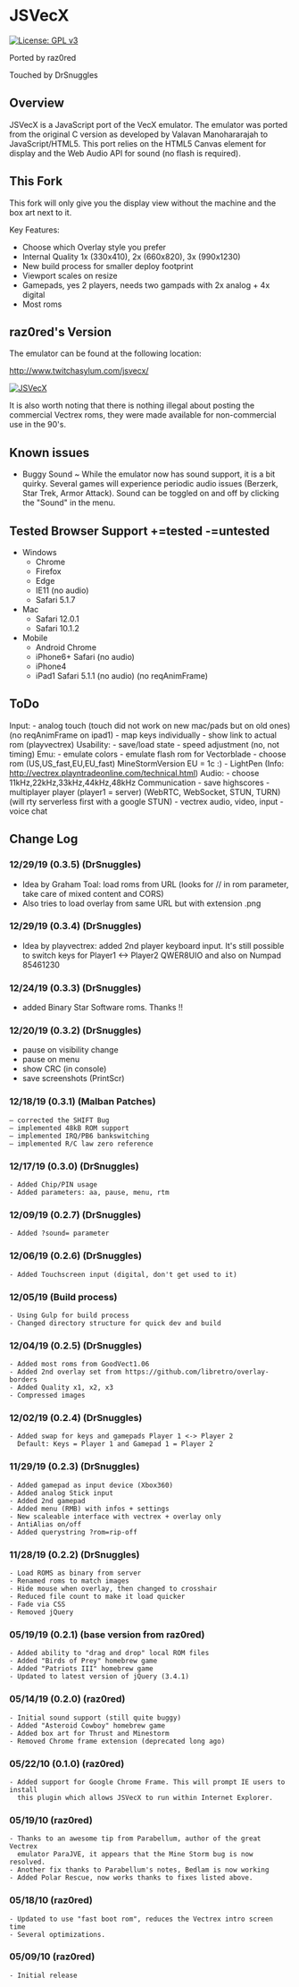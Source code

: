 # JSVecX

[![License: GPL v3](https://img.shields.io/badge/License-GPLv3-blue.svg)](https://www.gnu.org/licenses/gpl-3.0)

Ported by raz0red

Touched by DrSnuggles

## Overview

JSVecX is a JavaScript port of the VecX emulator. The emulator was ported from
the original C version as developed by Valavan Manohararajah to JavaScript/HTML5.
This port relies on the HTML5 Canvas element for display and the Web Audio API
for sound (no flash is required).

## This Fork

This fork will only give you the display view without the machine and the box art next to it.

Key Features:
  - Choose which Overlay style you prefer
  - Internal Quality 1x (330x410), 2x (660x820), 3x (990x1230)
  - New build process for smaller deploy footprint
  - Viewport scales on resize
  - Gamepads, yes 2 players, needs two gampads with 2x analog + 4x digital
  - Most roms

## raz0red's Version

The emulator can be found at the following location:

http://www.twitchasylum.com/jsvecx/

[![JSVecX](https://raw.githubusercontent.com/raz0red/jsvecx/master/screenshots/jsvecx.jpg)](http://www.twitchasylum.com/jsvecx/)

It is also worth noting that there is nothing illegal about posting the
commercial Vectrex roms, they were made available for non-commercial use in the 90's.

## Known issues

  * Buggy Sound ~ While the emulator now has sound support, it is a bit
    quirky. Several games will experience periodic audio issues (Berzerk,
    Star Trek, Armor Attack). Sound can be toggled on and off by clicking
    the "Sound" in the menu.

## Tested Browser Support +=tested -=untested
  - Windows
    + Chrome
    + Firefox
    + Edge
    + IE11 (no audio)
    - Safari 5.1.7
  - Mac
    - Safari 12.0.1
    - Safari 10.1.2
  - Mobile
    - Android Chrome
    - iPhone6+ Safari (no audio)
    - iPhone4
    - iPad1 Safari 5.1.1 (no audio) (no reqAnimFrame)

## ToDo
  Input:
    - analog touch (touch did not work on new mac/pads but on old ones) (no reqAnimFrame on ipad1)
    - map keys individually
    - show link to actual rom (playvectrex)
  Usability:
    - save/load state
    - speed adjustment (no, not timing)
  Emu:
    - emulate colors
    - emulate flash rom for Vectorblade
    - choose rom (US,US_fast,EU,EU_fast) MineStormVersion EU = 1c :)
    - LightPen (Info: http://vectrex.playntradeonline.com/technical.html)
  Audio:
    - choose 11kHz,22kHz,33kHz,44kHz,48kHz
  Communication
    - save highscores
    - multiplayer player (player1 = server) (WebRTC, WebSocket, STUN, TURN) (will rty serverless first with a google STUN)
      - vectrex audio, video, input
      - voice chat

## Change Log

### 12/29/19 (0.3.5) (DrSnuggles)
  - Idea by Graham Toal: load roms from URL (looks for // in rom parameter, take care of mixed content and CORS)
  - Also tries to load overlay from same URL but with extension .png

### 12/29/19 (0.3.4) (DrSnuggles)
  - Idea by playvectrex: added 2nd player keyboard input. It's still possible to switch keys for Player1 <-> Player2 QWER8UIO and also on Numpad 85461230

### 12/24/19 (0.3.3) (DrSnuggles)
  - added Binary Star Software roms. Thanks !!

### 12/20/19 (0.3.2) (DrSnuggles)
  - pause on visibility change
  - pause on menu
  - show CRC (in console)
  - save screenshots (PrintScr)

### 12/18/19 (0.3.1) (Malban Patches)
    – corrected the SHIFT Bug
    – implemented 48kB ROM support
    – implemented IRQ/PB6 bankswitching
    – implemented R/C law zero reference

### 12/17/19 (0.3.0) (DrSnuggles)
    - Added Chip/PIN usage
    - Added parameters: aa, pause, menu, rtm

### 12/09/19 (0.2.7) (DrSnuggles)
    - Added ?sound= parameter

### 12/06/19 (0.2.6) (DrSnuggles)
    - Added Touchscreen input (digital, don't get used to it)

### 12/05/19 (Build process)
    - Using Gulp for build process
    - Changed directory structure for quick dev and build

### 12/04/19 (0.2.5) (DrSnuggles)
    - Added most roms from GoodVect1.06
    - Added 2nd overlay set from https://github.com/libretro/overlay-borders
    - Added Quality x1, x2, x3
    - Compressed images

### 12/02/19 (0.2.4) (DrSnuggles)
    - Added swap for keys and gamepads Player 1 <-> Player 2
      Default: Keys = Player 1 and Gamepad 1 = Player 2

### 11/29/19 (0.2.3) (DrSnuggles)
    - Added gamepad as input device (Xbox360)
    - Added analog Stick input
    - Added 2nd gamepad
    - Added menu (RMB) with infos + settings
    - New scaleable interface with vectrex + overlay only
    - AntiAlias on/off
    - Added querystring ?rom=rip-off

### 11/28/19 (0.2.2) (DrSnuggles)
    - Load ROMS as binary from server
    - Renamed roms to match images
    - Hide mouse when overlay, then changed to crosshair
    - Reduced file count to make it load quicker
    - Fade via CSS
    - Removed jQuery

### 05/19/19 (0.2.1) (base version from raz0red)
    - Added ability to "drag and drop" local ROM files
    - Added "Birds of Prey" homebrew game
    - Added "Patriots III" homebrew game
    - Updated to latest version of jQuery (3.4.1)

### 05/14/19 (0.2.0) (raz0red)
    - Initial sound support (still quite buggy)
    - Added "Asteroid Cowboy" homebrew game
    - Added box art for Thrust and Minestorm
    - Removed Chrome frame extension (deprecated long ago)

### 05/22/10 (0.1.0) (raz0red)
    - Added support for Google Chrome Frame. This will prompt IE users to install
      this plugin which allows JSVecX to run within Internet Explorer.

### 05/19/10 (raz0red)
    - Thanks to an awesome tip from Parabellum, author of the great Vectrex
      emulator ParaJVE, it appears that the Mine Storm bug is now resolved.
    - Another fix thanks to Parabellum's notes, Bedlam is now working
    - Added Polar Rescue, now works thanks to fixes listed above.

### 05/18/10 (raz0red)
    - Updated to use "fast boot rom", reduces the Vectrex intro screen time
    - Several optimizations.

### 05/09/10 (raz0red)
    - Initial release
